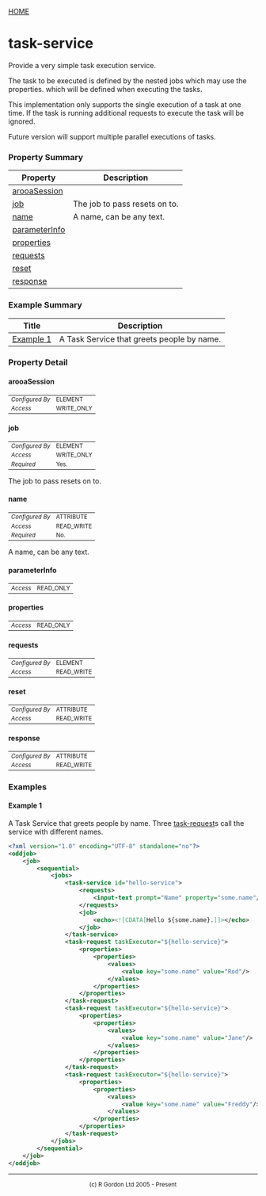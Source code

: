 [HOME](../../../../README.md)
# task-service

Provide a very simple task execution service.


The task to be executed is defined by the nested jobs which may use the properties.
which will be defined when executing the tasks.


This implementation only supports the single execution of a task at one time. If
the task is running additional requests to execute the task will be ignored.


Future version will support multiple parallel executions of tasks.

### Property Summary

| Property | Description |
| -------- | ----------- |
| [arooaSession](#propertyarooaSession) |  | 
| [job](#propertyjob) | The job to pass resets on to. | 
| [name](#propertyname) | A name, can be any text. | 
| [parameterInfo](#propertyparameterInfo) |  | 
| [properties](#propertyproperties) |  | 
| [requests](#propertyrequests) |  | 
| [reset](#propertyreset) |  | 
| [response](#propertyresponse) |  | 


### Example Summary

| Title | Description |
| ----- | ----------- |
| [Example 1](#example1) | A Task Service that greets people by name. |


### Property Detail
#### arooaSession <a name="propertyarooaSession"></a>

<table style='font-size:smaller'>
      <tr><td><i>Configured By</i></td><td>ELEMENT</td></tr>
      <tr><td><i>Access</i></td><td>WRITE_ONLY</td></tr>
</table>



#### job <a name="propertyjob"></a>

<table style='font-size:smaller'>
      <tr><td><i>Configured By</i></td><td>ELEMENT</td></tr>
      <tr><td><i>Access</i></td><td>WRITE_ONLY</td></tr>
      <tr><td><i>Required</i></td><td>Yes.</td></tr>
</table>

The job to pass resets on to.

#### name <a name="propertyname"></a>

<table style='font-size:smaller'>
      <tr><td><i>Configured By</i></td><td>ATTRIBUTE</td></tr>
      <tr><td><i>Access</i></td><td>READ_WRITE</td></tr>
      <tr><td><i>Required</i></td><td>No.</td></tr>
</table>

A name, can be any text.

#### parameterInfo <a name="propertyparameterInfo"></a>

<table style='font-size:smaller'>
      <tr><td><i>Access</i></td><td>READ_ONLY</td></tr>
</table>



#### properties <a name="propertyproperties"></a>

<table style='font-size:smaller'>
      <tr><td><i>Access</i></td><td>READ_ONLY</td></tr>
</table>



#### requests <a name="propertyrequests"></a>

<table style='font-size:smaller'>
      <tr><td><i>Configured By</i></td><td>ELEMENT</td></tr>
      <tr><td><i>Access</i></td><td>READ_WRITE</td></tr>
</table>



#### reset <a name="propertyreset"></a>

<table style='font-size:smaller'>
      <tr><td><i>Configured By</i></td><td>ATTRIBUTE</td></tr>
      <tr><td><i>Access</i></td><td>READ_WRITE</td></tr>
</table>



#### response <a name="propertyresponse"></a>

<table style='font-size:smaller'>
      <tr><td><i>Configured By</i></td><td>ATTRIBUTE</td></tr>
      <tr><td><i>Access</i></td><td>READ_WRITE</td></tr>
</table>




### Examples
#### Example 1 <a name="example1"></a>

A Task Service that greets people by name. Three [task-request](../../../../org/oddjob/jobs/tasks/TaskRequest.md)s call the
service with different names.

```xml
<?xml version="1.0" encoding="UTF-8" standalone="no"?>
<oddjob>
    <job>
        <sequential>
            <jobs>
                <task-service id="hello-service">
                    <requests>
                        <input-text prompt="Name" property="some.name"/>
                    </requests>
                    <job>
                        <echo><![CDATA[Hello ${some.name}.]]></echo>
                    </job>
                </task-service>
                <task-request taskExecutor="${hello-service}">
                    <properties>
                        <properties>
                            <values>
                                <value key="some.name" value="Rod"/>
                            </values>
                        </properties>
                    </properties>
                </task-request>
                <task-request taskExecutor="${hello-service}">
                    <properties>
                        <properties>
                            <values>
                                <value key="some.name" value="Jane"/>
                            </values>
                        </properties>
                    </properties>
                </task-request>
                <task-request taskExecutor="${hello-service}">
                    <properties>
                        <properties>
                            <values>
                                <value key="some.name" value="Freddy"/>
                            </values>
                        </properties>
                    </properties>
                </task-request>
            </jobs>
        </sequential>
    </job>
</oddjob>

```



-----------------------

<div style='font-size: smaller; text-align: center;'>(c) R Gordon Ltd 2005 - Present</div>
